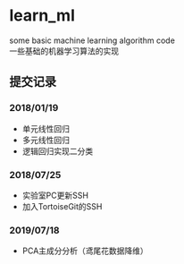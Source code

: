 # learn_ml
some basic machine learning algorithm code  
一些基础的机器学习算法的实现
## 提交记录
### 2018/01/19
- 单元线性回归
- 多元线性回归
- 逻辑回归实现二分类

### 2018/07/25
- 实验室PC更新SSH
- 加入TortoiseGit的SSH

### 2019/07/18
- PCA主成分分析（鸢尾花数据降维）